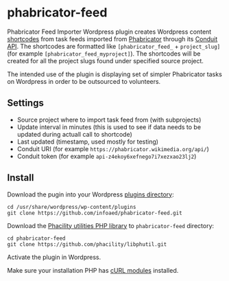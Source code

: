 # phabricator-feed
Phabricator Feed Importer Wordpress plugin creates Wordpress content [shortcodes](https://en.support.wordpress.com/shortcodes/) from task feeds imported from [Phabricator](https://en.wikipedia.org/wiki/Phabricator) through its [Conduit API](https://secure.phabricator.com/book/phabricator/article/conduit/). The shortcodes are formatted like `[phabricator_feed_` + `project_slug]` (for example `[phabricator_feed_myproject]`). The shortcodes will be created for all the project slugs found under specified source project.

The intended use of the plugin is displaying set of simpler Phabricator tasks on Wordpress in order to be outsourced to volunteers.

## Settings
* Source project where to import task feed from (with subprojects)
* Update interval in minutes (this is used to see if data needs to be updated during actuall call to shortcode)
* Last updated (timestamp, used mostly for testing)
* Conduit URI (for example `https://phabricator.wikimedia.org/api/`)
* Conduit token (for example `api-z4ekoy6xefnego7i7xezxao23lj2`)

## Install

Download the pugin into your Wordpress [plugins directory](https://codex.wordpress.org/WordPress_Files#wp-content.2Fplugins):

```
cd /usr/share/wordpress/wp-content/plugins
git clone https://github.com/infoaed/phabricator-feed.git
```

Download the [Phacility utilities PHP library](https://github.com/phacility/libphutil) to `phabricator-feed` directory:

```
cd phabricator-feed
git clone https://github.com/phacility/libphutil.git
```

Activate the plugin in Wordpress.

Make sure your installation PHP has [cURL modules](https://www.php.net/manual/en/curl.installation.php) installed. 
